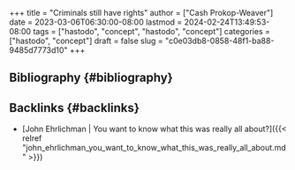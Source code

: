 +++
title = "Criminals still have rights"
author = ["Cash Prokop-Weaver"]
date = 2023-03-06T06:30:00-08:00
lastmod = 2024-02-24T13:49:53-08:00
tags = ["hastodo", "concept", "hastodo", "concept"]
categories = ["hastodo", "concept"]
draft = false
slug = "c0e03db8-0858-48f1-ba88-9485d7773d10"
+++

## Bibliography {#bibliography}

<style>.csl-entry{text-indent: -1.5em; margin-left: 1.5em;}</style><div class="csl-bib-body">
</div>


## Backlinks {#backlinks}

-   [John Ehrlichman | You want to know what this was really all about?]({{< relref "john_ehrlichman_you_want_to_know_what_this_was_really_all_about.md" >}})
